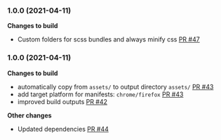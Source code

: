
### 1.0.0 (2021-04-11)

**Changes to build**

- Custom folders for scss bundles and always minify css [PR #47](https://github.com/MobileFirstLLC/extension-cli/pull/47)

### 1.0.0 (2021-04-11)

**Changes to build**

- automatically copy from `assets/` to output directory `assets/` [PR #43](https://github.com/MobileFirstLLC/extension-cli/pull/43)
- add target platform for manifests: `chrome/firefox` [PR #43](https://github.com/MobileFirstLLC/extension-cli/pull/43)
- improved build outputs [PR #42](https://github.com/MobileFirstLLC/extension-cli/pull/42)

**Other changes**

- Updated dependencies [PR #44](https://github.com/MobileFirstLLC/extension-cli/pull/44)
